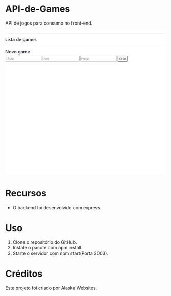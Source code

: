 # API-de-Games

API de jogos para consumo no front-end.

<img src="./Consumo de API/assets/img/design.png" alt="Jogo mata mosca">

# Recursos

* O backend foi desenvolvido com express.

# Uso

1. Clone o repositório do GitHub.
2. Instale o pacote com npm install.
3. Starte o servidor com npm start(Porta 3003).

# Créditos

Este projeto foi criado por Alaska Websites.
